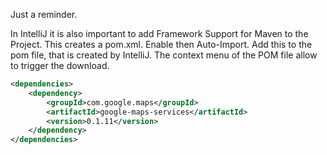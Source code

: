 ﻿	
Just a reminder.

In IntelliJ it is also important to add Framework Support for Maven to the Project. This creates a pom.xml. Enable then Auto-Import. 
Add this to the pom file, that is created by IntelliJ. The context menu of the POM file allow to trigger the download. 


```xml
<dependencies>
    <dependency>
        <groupId>com.google.maps</groupId>
        <artifactId>google-maps-services</artifactId>
        <version>0.1.11</version>
    </dependency>
</dependencies>
```

